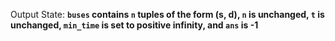 Output State: **`buses` contains `n` tuples of the form (s, d), `n` is unchanged, `t` is unchanged, `min_time` is set to positive infinity, and `ans` is -1**